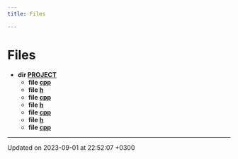 ```yaml
---
title: Files

---
```


# Files




* **dir [PROJECT](Files/dir_08ab30fa68a0a04db606124f2264e7c9.md#dir-project)** 
    * **file [cpp](Files/account_8cpp.md#file-account.cpp)** 
    * **file [h](Files/account_8h.md#file-account.h)** 
    * **file [cpp](Files/bank_8cpp.md#file-bank.cpp)** 
    * **file [h](Files/bank_8h.md#file-bank.h)** 
    * **file [cpp](Files/customer_8cpp.md#file-customer.cpp)** 
    * **file [h](Files/customer_8h.md#file-customer.h)** 
    * **file [cpp](Files/main_8cpp.md#file-main.cpp)** 



-------------------------------

Updated on 2023-09-01 at 22:52:07 +0300
